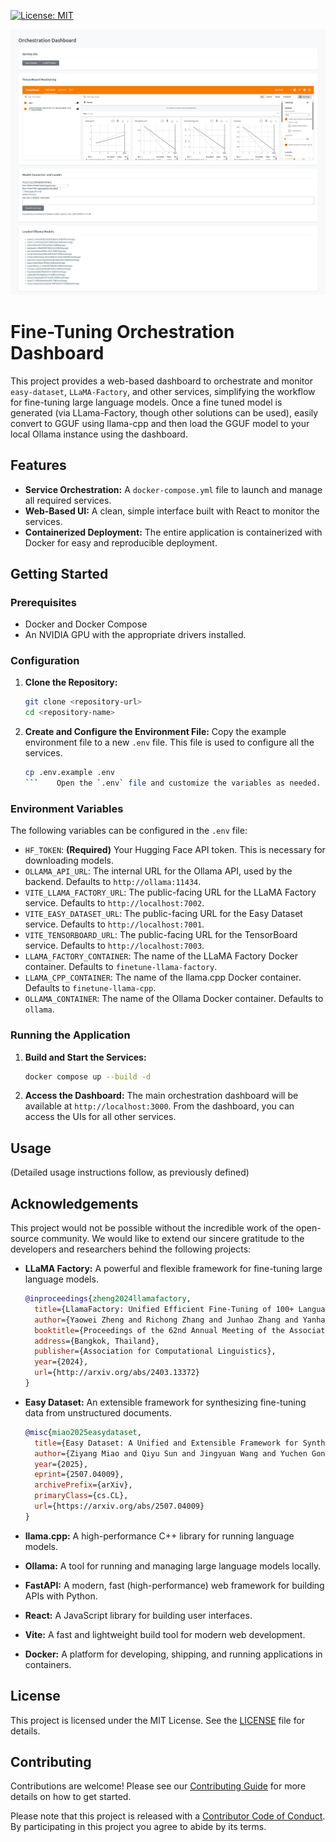 [![License: MIT](https://img.shields.io/badge/License-MIT-yellow.svg)](https://opensource.org/licenses/MIT)

![FinetuneOrch Screenshot](docs/images/screenshot.png)

# Fine-Tuning Orchestration Dashboard

This project provides a web-based dashboard to orchestrate and monitor `easy-dataset`, `LLaMA-Factory`, and other services, simplifying the workflow for fine-tuning large language models. Once a fine tuned model is generated (via LLama-Factory, though other solutions can be used), easily convert to GGUF using llama-cpp and then load the GGUF model to your local Ollama instance using the dashboard. 

## Features

-   **Service Orchestration:** A `docker-compose.yml` file to launch and manage all required services.
-   **Web-Based UI:** A clean, simple interface built with React to monitor the services.
-   **Containerized Deployment:** The entire application is containerized with Docker for easy and reproducible deployment.

## Getting Started

### Prerequisites

-   Docker and Docker Compose
-   An NVIDIA GPU with the appropriate drivers installed.
  
### Configuration

1.  **Clone the Repository:**
    ```bash
    git clone <repository-url>
    cd <repository-name>
    ```

2.  **Create and Configure the Environment File:**
    Copy the example environment file to a new `.env` file. This file is used to configure all the services.
    ```bash
    cp .env.example .env
    ```    Open the `.env` file and customize the variables as needed.

### Environment Variables

The following variables can be configured in the `.env` file:

*   `HF_TOKEN`: **(Required)** Your Hugging Face API token. This is necessary for downloading models.
*   `OLLAMA_API_URL`: The internal URL for the Ollama API, used by the backend. Defaults to `http://ollama:11434`.
*   `VITE_LLAMA_FACTORY_URL`: The public-facing URL for the LLaMA Factory service. Defaults to `http://localhost:7002`.
*   `VITE_EASY_DATASET_URL`: The public-facing URL for the Easy Dataset service. Defaults to `http://localhost:7001`.
*   `VITE_TENSORBOARD_URL`: The public-facing URL for the TensorBoard service. Defaults to `http://localhost:7003`.
*   `LLAMA_FACTORY_CONTAINER`: The name of the LLaMA Factory Docker container. Defaults to `finetune-llama-factory`.
*   `LLAMA_CPP_CONTAINER`: The name of the llama.cpp Docker container. Defaults to `finetune-llama-cpp`.
*   `OLLAMA_CONTAINER`: The name of the Ollama Docker container. Defaults to `ollama`.

### Running the Application

1.  **Build and Start the Services:**
    ```bash
    docker compose up --build -d
    ```

2.  **Access the Dashboard:**
    The main orchestration dashboard will be available at `http://localhost:3000`. From the dashboard, you can access the UIs for all other services.

## Usage

(Detailed usage instructions follow, as previously defined)
## Acknowledgements

This project would not be possible without the incredible work of the open-source community. We would like to extend our sincere gratitude to the developers and researchers behind the following projects:

*   **LLaMA Factory:** A powerful and flexible framework for fine-tuning large language models.
    ```bibtex
    @inproceedings{zheng2024llamafactory,
      title={LlamaFactory: Unified Efficient Fine-Tuning of 100+ Language Models},
      author={Yaowei Zheng and Richong Zhang and Junhao Zhang and Yanhan Ye and Zheyan Luo and Zhangchi Feng and Yongqiang Ma},
      booktitle={Proceedings of the 62nd Annual Meeting of the Association for Computational Linguistics (Volume 3: System Demonstrations)},
      address={Bangkok, Thailand},
      publisher={Association for Computational Linguistics},
      year={2024},
      url={http://arxiv.org/abs/2403.13372}
    }
    ```

*   **Easy Dataset:** An extensible framework for synthesizing fine-tuning data from unstructured documents.
    ```bibtex
    @misc{miao2025easydataset,
      title={Easy Dataset: A Unified and Extensible Framework for Synthesizing LLM Fine-Tuning Data from Unstructured Documents},
      author={Ziyang Miao and Qiyu Sun and Jingyuan Wang and Yuchen Gong and Yaowei Zheng and Shiqi Li and Richong Zhang},
      year={2025},
      eprint={2507.04009},
      archivePrefix={arXiv},
      primaryClass={cs.CL},
      url={https://arxiv.org/abs/2507.04009}
    }
    ```

*   **llama.cpp:** A high-performance C++ library for running language models.
*   **Ollama:** A tool for running and managing large language models locally.
*   **FastAPI:** A modern, fast (high-performance) web framework for building APIs with Python.
*   **React:** A JavaScript library for building user interfaces.
*   **Vite:** A fast and lightweight build tool for modern web development.
*   **Docker:** A platform for developing, shipping, and running applications in containers.
## License

This project is licensed under the MIT License. See the [LICENSE](LICENSE) file for details.
## Contributing

Contributions are welcome! Please see our [Contributing Guide](CONTRIBUTING.md) for more details on how to get started.

Please note that this project is released with a [Contributor Code of Conduct](CODE_OF_CONDUCT.md). By participating in this project you agree to abide by its terms.

